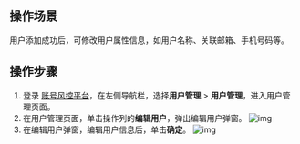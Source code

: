 ## 操作场景
用户添加成功后，可修改用户属性信息，如用户名称、关联邮箱、手机号码等。

## 操作步骤

1. 登录 [账号风控平台](https://console.cloud.tencent.com/ciam/)，在左侧导航栏，选择**用户管理** > **用户管理**，进入用户管理页面。
2. 在用户管理页面，单击操作列的**编辑用户**，弹出编辑用户弹窗。
![img](https://qcloudimg.tencent-cloud.cn/raw/4cbcbc04c29329283d41dfee00158689.png)
3. 在编辑用户弹窗，编辑用户信息后，单击**确定**。
![img](https://qcloudimg.tencent-cloud.cn/raw/02a86d9410a94dea4e61bce450753031.png)